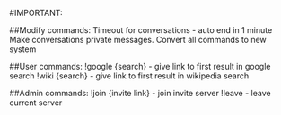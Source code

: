 #IMPORTANT:

##Modify commands:
Timeout for conversations - auto end in 1 minute
Make conversations private messages.
Convert all commands to new system

##User commands:
!google {search} - give link to first result in google search
!wiki {search} - give link to first result in wikipedia search

##Admin commands:
!join {invite link} - join invite server
!leave - leave current server